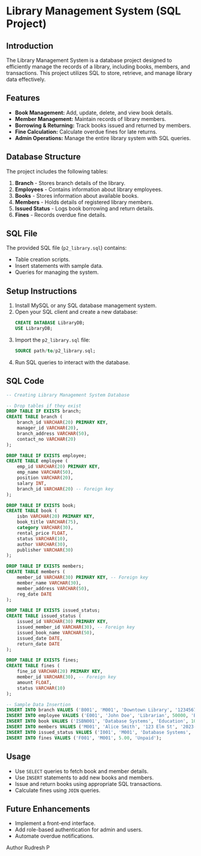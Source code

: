# Library Management System (SQL Project)

## Introduction
The Library Management System is a database project designed to efficiently manage the records of a library, including books, members, and transactions. This project utilizes SQL to store, retrieve, and manage library data effectively.

## Features
- **Book Management:** Add, update, delete, and view book details.
- **Member Management:** Maintain records of library members.
- **Borrowing & Returning:** Track books issued and returned by members.
- **Fine Calculation:** Calculate overdue fines for late returns.
- **Admin Operations:** Manage the entire library system with SQL queries.

## Database Structure
The project includes the following tables:
1. **Branch** - Stores branch details of the library.
2. **Employees** - Contains information about library employees.
3. **Books** - Stores information about available books.
4. **Members** - Holds details of registered library members.
5. **Issued Status** - Logs book borrowing and return details.
6. **Fines** - Records overdue fine details.

## SQL File
The provided SQL file (`p2_library.sql`) contains:
- Table creation scripts.
- Insert statements with sample data.
- Queries for managing the system.

## Setup Instructions
1. Install MySQL or any SQL database management system.
2. Open your SQL client and create a new database:
   ```sql
   CREATE DATABASE LibraryDB;
   USE LibraryDB;
   ```
3. Import the `p2_library.sql` file:
   ```sql
   SOURCE path/to/p2_library.sql;
   ```
4. Run SQL queries to interact with the database.

## SQL Code
```sql
-- Creating Library Management System Database

-- Drop tables if they exist
DROP TABLE IF EXISTS branch;
CREATE TABLE branch (
    branch_id VARCHAR(20) PRIMARY KEY,
    manager_id VARCHAR(20),
    branch_address VARCHAR(50),
    contact_no VARCHAR(20)
);

DROP TABLE IF EXISTS employee;
CREATE TABLE employee (
    emp_id VARCHAR(20) PRIMARY KEY,
    emp_name VARCHAR(50),
    position VARCHAR(20),
    salary INT,
    branch_id VARCHAR(20) -- Foreign key
);

DROP TABLE IF EXISTS book;
CREATE TABLE book (
    isbn VARCHAR(20) PRIMARY KEY,
    book_title VARCHAR(75),
    category VARCHAR(30),
    rental_price FLOAT,
    status VARCHAR(10),
    author VARCHAR(30),
    publisher VARCHAR(30)
);

DROP TABLE IF EXISTS members;
CREATE TABLE members (
    member_id VARCHAR(30) PRIMARY KEY, -- Foreign key
    member_name VARCHAR(30),
    member_address VARCHAR(50),
    reg_date DATE
);

DROP TABLE IF EXISTS issued_status;
CREATE TABLE issued_status (
    issued_id VARCHAR(30) PRIMARY KEY,
    issued_member_id VARCHAR(30), -- Foreign key
    issued_book_name VARCHAR(50),
    issued_date DATE,
    return_date DATE
);

DROP TABLE IF EXISTS fines;
CREATE TABLE fines (
    fine_id VARCHAR(20) PRIMARY KEY,
    member_id VARCHAR(30), -- Foreign key
    amount FLOAT,
    status VARCHAR(10)
);

-- Sample Data Insertion
INSERT INTO branch VALUES ('B001', 'M001', 'Downtown Library', '1234567890');
INSERT INTO employee VALUES ('E001', 'John Doe', 'Librarian', 50000, 'B001');
INSERT INTO book VALUES ('ISBN001', 'Database Systems', 'Education', 10.99, 'Available', 'C.J. Date', 'Pearson');
INSERT INTO members VALUES ('M001', 'Alice Smith', '123 Elm St', '2023-01-10');
INSERT INTO issued_status VALUES ('I001', 'M001', 'Database Systems', '2024-02-01', '2024-02-15');
INSERT INTO fines VALUES ('F001', 'M001', 5.00, 'Unpaid');
```

## Usage
- Use `SELECT` queries to fetch book and member details.
- Use `INSERT` statements to add new books and members.
- Issue and return books using appropriate SQL transactions.
- Calculate fines using `JOIN` queries.

## Future Enhancements
- Implement a front-end interface.
- Add role-based authentication for admin and users.
- Automate overdue notifications.

Author
Rudresh P


